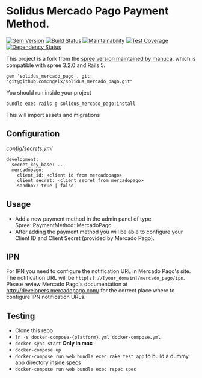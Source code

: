 Solidus Mercado Pago Payment Method.
=================================

[![Gem Version](https://badge.fury.io/rb/solidus_mercado_pago.svg)](https://badge.fury.io/rb/solidus_mercado_pago)
[![Build Status](https://travis-ci.org/ngelx/solidus_mercado_pago.svg?branch=master)](https://travis-ci.org/ngelx/solidus_mercado_pago)  [![Maintainability](https://api.codeclimate.com/v1/badges/de5046097b27a3056979/maintainability)](https://codeclimate.com/github/ngelx/solidus_mercado_pago/maintainability)    [![Test Coverage](https://api.codeclimate.com/v1/badges/de5046097b27a3056979/test_coverage)](https://codeclimate.com/github/ngelx/solidus_mercado_pago/test_coverage)
[![Dependency Status](https://beta.gemnasium.com/badges/github.com/ngelx/solidus_mercado_pago.svg)](https://beta.gemnasium.com/projects/github.com/ngelx/solidus_mercado_pago)


This project is a fork from the [spree version maintained by manuca](https://github.com/manuca/spree_mercado_pago), which is compatible with spree 3.2.0 and Rails 5.


```
gem 'solidus_mercado_pago', git: "git@github.com:ngelx/solidus_mercado_pago.git"
```

You should run inside your project

```
bundle exec rails g solidus_mercado_pago:install
```

This will import assets and migrations

Configuration
-----
*config/secrets.yml*

```
development:
  secret_key_base: ...
  mercadopago:
    client_id: <client id from mercadopago>
    client_secret: <client secret from mercadopago>
    sandbox: true | false
```

Usage
-----

- Add a new payment method in the admin panel of type Spree::PaymentMethod::MercadoPago
- After adding the payment method you will be able to configure your Client ID and Client Secret (provided by Mercado Pago).

IPN
---

For IPN you need to configure the notification URL in Mercado Pago's site. The notification URL will be `http[s]://[your_domain]/mercado_pago/ipn`. Please review Mercado Pago's documentation at http://developers.mercadopago.com/ for the correct place where to configure IPN notification URLs.


Testing
-------

- Clone this repo
- `ln -s docker-compose-{platform}.yml docker-compose.yml`
- `docker-sync start` **Only in mac**
- `docker-compose up`
- `docker-compose run web bundle exec rake test_app` to build a dummy app directory inside specs
- `docker-compose run web bundle exec rspec spec`
